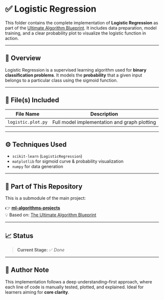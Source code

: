 # ✅ Logistic Regression 

This folder contains the complete implementation of **Logistic Regression** as part of the [Ultimate Algorithm Blueprint](https://jawadabbasi14.github.io/the-ultimate-algorithm-blueprint/). It includes data preparation, model training, and a clear probability plot to visualize the logistic function in action.

---

## 📌 Overview

Logistic Regression is a supervised learning algorithm used for **binary classification problems**. It models the **probability** that a given input belongs to a particular class using the sigmoid function.

---

## 📂 File(s) Included

| File Name            | Description                                  |
|----------------------|----------------------------------------------|
| `logistic.plot.py`   | Full model implementation and graph plotting |

---

## ⚙️ Techniques Used

- `scikit-learn` (`LogisticRegression`)
- `matplotlib` for sigmoid curve & probability visualization
- `numpy` for data generation

---

## 🔗 Part of This Repository

This is a submodule of the main project:

👉 **[ml-algorithms-projects](https://github.com/JawadAbbasi14/ml-algorithms-projects)**  
💡 Based on: [The Ultimate Algorithm Blueprint](https://jawadabbasi14.github.io/the-ultimate-algorithm-blueprint/)

---

## 📈 Status

> **Current Stage:** ✅ _Done_

---

## 🧠 Author Note

This implementation follows a deep understanding–first approach, where each line of code is manually tested, plotted, and explained. Ideal for learners aiming for **core clarity**.
